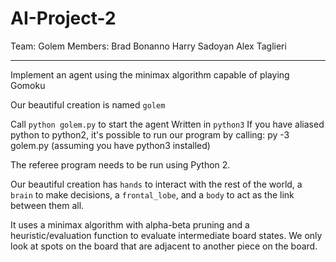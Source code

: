 # AI-Project-2

Team: Golem
Members:    Brad Bonanno
            Harry Sadoyan
            Alex Taglieri

---

Implement an agent using the minimax algorithm capable of playing Gomoku 

Our beautiful creation is named `golem`

Call `python golem.py` to start the agent
Written in `python3`
If you have aliased python to python2, it's possible to run our program by calling:
py -3 golem.py
(assuming you have python3 installed)

The referee program needs to be run using Python 2.

Our beautiful creation has `hands` to interact with the rest of the world,
a `brain` to make decisions, a `frontal_lobe`, and a `body` to act as the 
link between them all.

It uses a minimax algorithm with alpha-beta pruning and a heuristic/evaluation function to evaluate
intermediate board states. We only look at spots on the board that are adjacent to another piece on
the board.
